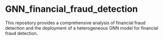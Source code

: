 # GNN_financial_fraud_detection
This repository provides a comprehensive analysis of financial fraud detection and the deployment of a heterogeneous GNN model for financial fraud detection.
